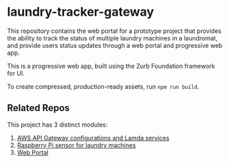 # laundry-tracker-gateway

This repository contains the web portal for a prototype project that provides the ability to track the status of multiple laundry machines in a laundromat, and provide users status updates through a web portal and progressive web app.

This is a progressive web app, built using the Zurb Foundation framework for UI.

To create compressed, production-ready assets, run `npm run build`.

## Related Repos
This project has 3 distinct modules:

1. [AWS API Gateway configurations and Lamda services](https://github.com/amclin/laundry-tracker-gateway)
2. [Raspberry Pi sensor for laundry machines](https://github.com/amclin/laundry-tracker-sensor)
3. [Web Portal](https://github.com/amclin/laundry-tracker-web-portal)
